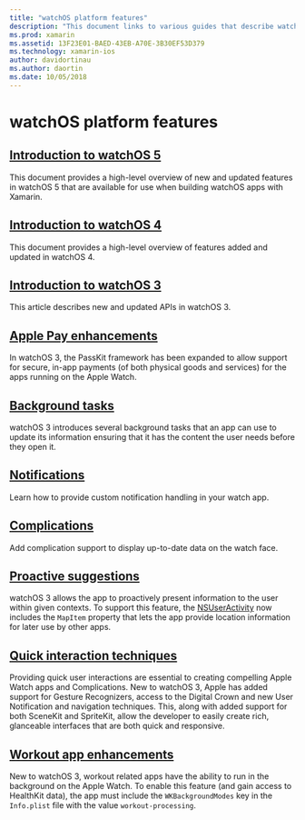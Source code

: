 ```yaml
---
title: "watchOS platform features"
description: "This document links to various guides that describe watchOS platform features such as Apple Pay, notifications, complications, proactive suggestions, workout apps, and more."
ms.prod: xamarin
ms.assetid: 13F23E01-BAED-43EB-A70E-3B30EF53D379
ms.technology: xamarin-ios
author: davidortinau
ms.author: daortin
ms.date: 10/05/2018
---
```

# watchOS platform features

## [Introduction to watchOS 5](introduction-to-watchos5/index.md)

This document provides a high-level overview of new and updated features in
watchOS 5 that are available for use when building watchOS apps with
Xamarin.

## [Introduction to watchOS 4](introduction-to-watchos4.md)

This document provides a high-level overview of features added and 
updated in watchOS 4.

## [Introduction to watchOS 3](introduction-to-watchos3/index.md)

This article describes new and updated APIs in watchOS 3.

## [Apple Pay enhancements](~/ios/watchos/platform/apple-pay.md)

In watchOS 3, the PassKit framework has been expanded to allow support
for secure, in-app payments (of both physical goods and services) for the
apps running on the Apple Watch.

## [Background tasks](~/ios/watchos/platform/background-tasks.md)

watchOS 3 introduces several background tasks that an app can use to
update its information ensuring that it has the content the user needs
before they open it.

## [Notifications](notifications.md)

Learn how to provide custom notification handling in your watch app.

## [Complications](complications.md)

Add complication support to display up-to-date data on the watch face.

## [Proactive suggestions](~/ios/watchos/platform/proactive-suggestions.md)

watchOS 3 allows the app to proactively present information to the user
within given contexts. To support this feature, the
[NSUserActivity](https://developer.apple.com/reference/foundation/nsuseractivity)
now includes the `MapItem` property that lets the app provide location
information for later use by other apps.

## [Quick interaction techniques](~/ios/watchos/platform/quick-interaction-techniques.md)

Providing quick user interactions are essential to creating compelling
Apple Watch apps and Complications. New to watchOS 3, Apple has added
support for Gesture Recognizers, access to the Digital Crown and new User
Notification and navigation techniques. This, along with added support
for both SceneKit and SpriteKit, allow the developer to easily create
rich, glanceable interfaces that are both quick and responsive.

## [Workout app enhancements](~/ios/watchos/platform/workout-apps.md)

New to watchOS 3, workout related apps have the ability to run in the
background on the Apple Watch. To enable this feature (and gain access to
HealthKit data), the app must include the `WKBackgroundModes` key in the
`Info.plist` file with the value `workout-processing`.
